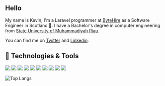 ## Hello
My name is Kevin, I'm a Laravel programmer at <a href="https://bytehire.io/" target="_blank">ByteHire</a> as a Software Engineer in Scotland 🏴󠁧󠁢󠁳󠁣󠁴󠁿. I have a Bachelor's degree in computer engineering from [State University of Muhammadiyah Riau][UMRI].

You can find me on [Twitter][twitter] and [Linkedin][linkedin].

## 🔧 Technologies & Tools
![](https://img.shields.io/badge/OS-Mac-informational?style=flat&logo=apple&color=663399)
![](https://img.shields.io/badge/Editor-PHPStorm-informational?style=flat&logo=jetbrains&color=663399)
![](https://img.shields.io/badge/Code-PHP-informational?style=flat&logo=php&color=663399)
![](https://img.shields.io/badge/Code-TypeScript-informational?style=flat&logo=typescript&color=663399)
![](https://img.shields.io/badge/Tools-Laravel-informational?style=flat&logo=laravel&color=663399)
![](https://img.shields.io/badge/Tools-ExpressJS-informational?style=flat&logo=express&color=663399)
![](https://img.shields.io/badge/Tools-mySQL-informational?style=flat&logo=mysql&color=663399)
![](https://img.shields.io/badge/Tools-Kafka-informational?style=flat&logo=apache-kafka&color=663399)
![](https://img.shields.io/badge/Shell-Bash-informational?style=flat&logo=gnu-bash&color=663399)
![](https://img.shields.io/badge/Shell-Fish-informational?style=flat&logo=fishshell&color=663399)

![Top Langs](https://github-readme-stats.vercel.app/api/top-langs/?username=kevariable&layout=compact)

[twitter]: https://twitter.com/kevariable
[linkedin]: https://linkedin.com/in/kevariable
[twitter_icon]: http://i.imgur.com/wWzX9uB.png (twitter icon)
[linkedin_icon]: https://raw.githubusercontent.com/kevariable/kevariable/master/linkedin.png (linkedin icon)
[UMRI]: https://umri.ac.id/
